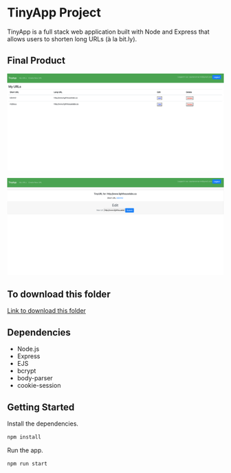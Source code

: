 # TinyApp Project

TinyApp is a full stack web application built with Node and Express that allows users to shorten long URLs (à la bit.ly).

## Final Product

!["Screenshot of URLs page"](./docs/1.png)

!["Screenshot of Edit page"](./docs/2.png)

## To download this folder

[Link to download this folder](https://downgit.github.io/#/home?url=https:%2F%2Fgithub.com%2Fmarvincayetano%2Fprojects-lighthouse%2Ftree%2Fmain%2Ftinyapp)

## Dependencies

- Node.js
- Express
- EJS
- bcrypt
- body-parser
- cookie-session

## Getting Started

Install the dependencies.

```bash
npm install
```

Run the app.

```bash
npm run start
```

